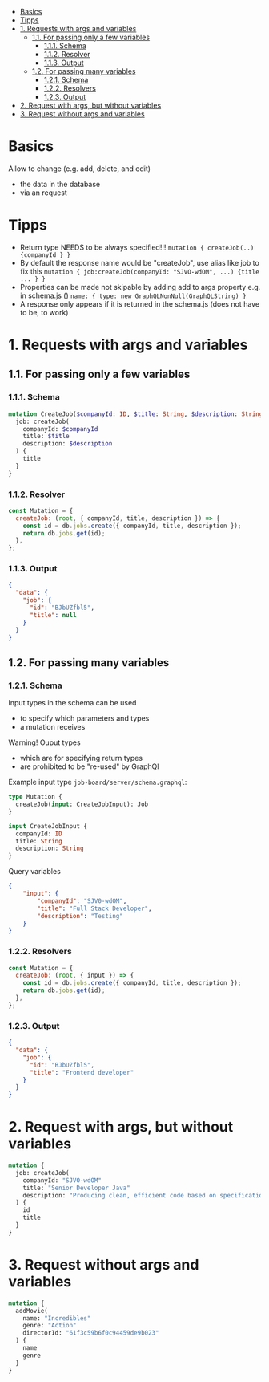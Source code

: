 - [Basics](#basics)
- [Tipps](#tipps)
- [1. Requests with args and variables](#1-requests-with-args-and-variables)
  - [1.1. For passing only a few variables](#11-for-passing-only-a-few-variables)
    - [1.1.1. Schema](#111-schema)
    - [1.1.2. Resolver](#112-resolver)
    - [1.1.3. Output](#113-output)
  - [1.2. For passing many variables](#12-for-passing-many-variables)
    - [1.2.1. Schema](#121-schema)
    - [1.2.2. Resolvers](#122-resolvers)
    - [1.2.3. Output](#123-output)
- [2. Request with args, but without variables](#2-request-with-args-but-without-variables)
- [3. Request without args and variables](#3-request-without-args-and-variables)

# Basics

Allow to change (e.g. add, delete, and edit)

- the data in the database
- via an request

# Tipps

- Return type NEEDS to be always specified!!!
  `mutation { createJob(..) {companyId } }`
- By default the response name would be "createJob", use alias like job to fix this
  `mutation { job:createJob(companyId: "SJVO-wdOM", ...) {title ... } }`
- Properties can be made not skipable by adding add to args property e.g. in schema.js ()
  `name: { type: new GraphQLNonNull(GraphQLString) }`
- A response only appears if it is returned in the schema.js (does not have to be, to work)

# 1. Requests with args and variables

## 1.1. For passing only a few variables

### 1.1.1. Schema

```graphql
mutation CreateJob($companyId: ID, $title: String, $description: String) {
  job: createJob(
    companyId: $companyId
    title: $title
    description: $description
  ) {
    title
  }
}
```

### 1.1.2. Resolver

```javascript
const Mutation = {
  createJob: (root, { companyId, title, description }) => {
    const id = db.jobs.create({ companyId, title, description });
    return db.jobs.get(id);
  },
};
```

### 1.1.3. Output

```json
{
  "data": {
    "job": {
      "id": "BJbUZfbl5",
      "title": null
    }
  }
}
```

## 1.2. For passing many variables

### 1.2.1. Schema

Input types in the schema can be used

- to specify which parameters and types
- a mutation receives

Warning! Ouput types

- which are for specifying return types
- are prohibited to be "re-used" by GraphQl

Example input type `job-board/server/schema.graphql`:

```graphql
type Mutation {
  createJob(input: CreateJobInput): Job
}

input CreateJobInput {
  companyId: ID
  title: String
  description: String
}
```

Query variables

```JSON
{
	"input": {
		"companyId": "SJV0-wdOM",
		"title": "Full Stack Developer",
		"description": "Testing"
	}
}
```

### 1.2.2. Resolvers

```javascript
const Mutation = {
  createJob: (root, { input }) => {
    const id = db.jobs.create({ companyId, title, description });
    return db.jobs.get(id);
  },
};
```

### 1.2.3. Output

```json
{
  "data": {
    "job": {
      "id": "BJbUZfbl5",
      "title": "Frontend developer"
    }
  }
}
```

# 2. Request with args, but without variables

```graphql
mutation {
  job: createJob(
    companyId: "SJVO-wdOM"
    title: "Senior Developer Java"
    description: "Producing clean, efficient code based on specifications"
  ) {
    id
    title
  }
}
```

# 3. Request without args and variables

```graphql
mutation {
  addMovie(
    name: "Incredibles"
    genre: "Action"
    directorId: "61f3c59b6f0c94459de9b023"
  ) {
    name
    genre
  }
}
```
